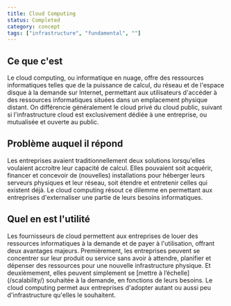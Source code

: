 ```yaml
---
title: Cloud Computing
status: Completed
category: concept
tags: ["infrastructure", "fundamental", ""]
---
```


## Ce que c'est

Le cloud computing, ou informatique en nuage, offre des ressources informatiques telles que de la puissance de calcul, du réseau et de l'espace disque à la demande sur Internet, permettant aux utilisateurs d'accéder à des ressources informatiques situées dans un emplacement physique distant. On différencie généralement le cloud privé du cloud public, suivant si l'infrastructure cloud est exclusivement dédiée à une entreprise, ou mutualisée et ouverte au public.

## Problème auquel il répond

Les entreprises avaient traditionnellement deux solutions lorsqu'elles voulaient accroitre leur capacité de calcul. Elles pouvaient soit acquérir, financer et concevoir de (nouvelles) installations pour héberger leurs serveurs physiques et leur réseau, soit étendre et entretenir celles qui existent déjà. Le cloud computing résout ce dilemme en permettant aux entreprises d'externaliser une partie de leurs besoins informatiques.

## Quel en est l'utilité

Les fournisseurs de cloud permettent aux entreprises de louer des ressources informatiques à la demande et de payer à l'utilisation, offrant deux avantages majeurs. Premièrement, les entreprises peuvent se concentrer sur leur produit ou service sans avoir à attendre, planifier et dépenser des ressources pour une nouvelle infrastructure physique. Et deuxièmement, elles peuvent simplement se [mettre à l’échelle] (/scalability/) souhaitée à la demande, en fonctions de leurs besoins. Le cloud computing permet aux entreprises d'adopter autant ou aussi peu d'infrastructure qu'elles le souhaitent.
 